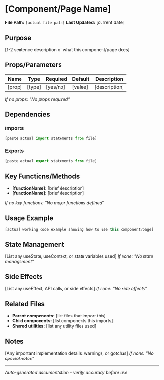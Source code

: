 # [Component/Page Name]

**File Path:** `[actual file path]`
**Last Updated:** [current date]

## Purpose
[1-2 sentence description of what this component/page does]

## Props/Parameters
| Name | Type | Required | Default | Description |
|------|------|----------|---------|-------------|
| [prop] | [type] | [yes/no] | [value] | [description] |

*If no props: "No props required"*

## Dependencies

### Imports
```javascript
[paste actual import statements from file]
```

### Exports
```javascript
[paste actual export statements from file]
```

## Key Functions/Methods
- **[functionName]**: [brief description]
- **[functionName]**: [brief description]

*If no key functions: "No major functions defined"*

## Usage Example
```javascript
[actual working code example showing how to use this component/page]
```

## State Management
[List any useState, useContext, or state variables used]
*If none: "No state management"*

## Side Effects
[List any useEffect, API calls, or side effects]
*If none: "No side effects"*

## Related Files
- **Parent components:** [list files that import this]
- **Child components:** [list components this imports]
- **Shared utilities:** [list any utility files used]

## Notes
[Any important implementation details, warnings, or gotchas]
*If none: "No special notes"*

---
*Auto-generated documentation - verify accuracy before use*